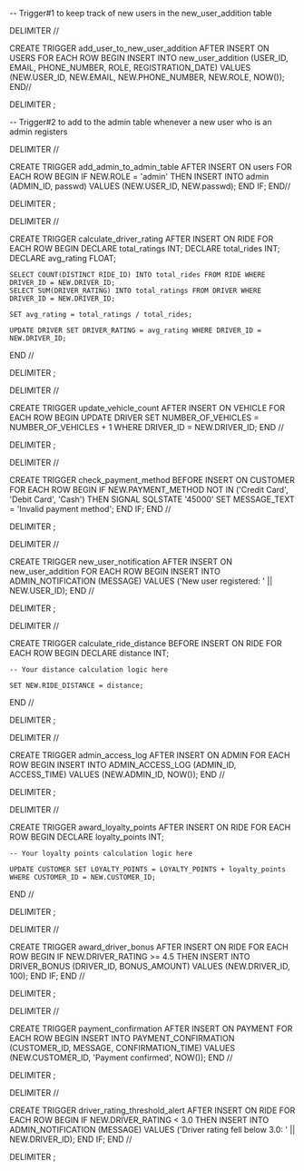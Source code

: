 -- Trigger#1 to keep track of new users in the new_user_addition table

DELIMITER //

CREATE TRIGGER add_user_to_new_user_addition
AFTER INSERT ON USERS
FOR EACH ROW
BEGIN
    INSERT INTO new_user_addition (USER_ID, EMAIL, PHONE_NUMBER, ROLE, REGISTRATION_DATE)
    VALUES (NEW.USER_ID, NEW.EMAIL, NEW.PHONE_NUMBER, NEW.ROLE, NOW());
END//

DELIMITER ;


-- Trigger#2 to add to the admin table whenever a new user who is an admin registers

DELIMITER //

CREATE TRIGGER add_admin_to_admin_table
AFTER INSERT ON users
FOR EACH ROW
BEGIN
    IF NEW.ROLE = 'admin' THEN
        INSERT INTO admin (ADMIN_ID, passwd) VALUES (NEW.USER_ID, NEW.passwd);
    END IF;
END//

DELIMITER ;

DELIMITER //

CREATE TRIGGER calculate_driver_rating
AFTER INSERT ON RIDE
FOR EACH ROW
BEGIN
    DECLARE total_ratings INT;
    DECLARE total_rides INT;
    DECLARE avg_rating FLOAT;
    
    SELECT COUNT(DISTINCT RIDE_ID) INTO total_rides FROM RIDE WHERE DRIVER_ID = NEW.DRIVER_ID;
    SELECT SUM(DRIVER_RATING) INTO total_ratings FROM DRIVER WHERE DRIVER_ID = NEW.DRIVER_ID;
    
    SET avg_rating = total_ratings / total_rides;
    
    UPDATE DRIVER SET DRIVER_RATING = avg_rating WHERE DRIVER_ID = NEW.DRIVER_ID;
END //

DELIMITER ;

DELIMITER //

CREATE TRIGGER update_vehicle_count
AFTER INSERT ON VEHICLE
FOR EACH ROW
BEGIN
    UPDATE DRIVER SET NUMBER_OF_VEHICLES = NUMBER_OF_VEHICLES + 1 WHERE DRIVER_ID = NEW.DRIVER_ID;
END //

DELIMITER ;

DELIMITER //

CREATE TRIGGER check_payment_method
BEFORE INSERT ON CUSTOMER
FOR EACH ROW
BEGIN
    IF NEW.PAYMENT_METHOD NOT IN ('Credit Card', 'Debit Card', 'Cash') THEN
        SIGNAL SQLSTATE '45000' SET MESSAGE_TEXT = 'Invalid payment method';
    END IF;
END //

DELIMITER ;

DELIMITER //

CREATE TRIGGER new_user_notification
AFTER INSERT ON new_user_addition
FOR EACH ROW
BEGIN
    INSERT INTO ADMIN_NOTIFICATION (MESSAGE) VALUES ('New user registered: ' || NEW.USER_ID);
END //

DELIMITER ;

DELIMITER //

CREATE TRIGGER calculate_ride_distance
BEFORE INSERT ON RIDE
FOR EACH ROW
BEGIN
    DECLARE distance INT;
    
    -- Your distance calculation logic here
    
    SET NEW.RIDE_DISTANCE = distance;
END //

DELIMITER ;

DELIMITER //

CREATE TRIGGER admin_access_log
AFTER INSERT ON ADMIN
FOR EACH ROW
BEGIN
    INSERT INTO ADMIN_ACCESS_LOG (ADMIN_ID, ACCESS_TIME) VALUES (NEW.ADMIN_ID, NOW());
END //

DELIMITER ;

DELIMITER //

CREATE TRIGGER award_loyalty_points
AFTER INSERT ON RIDE
FOR EACH ROW
BEGIN
    DECLARE loyalty_points INT;
    
    -- Your loyalty points calculation logic here
    
    UPDATE CUSTOMER SET LOYALTY_POINTS = LOYALTY_POINTS + loyalty_points WHERE CUSTOMER_ID = NEW.CUSTOMER_ID;
END //

DELIMITER ;

DELIMITER //

CREATE TRIGGER award_driver_bonus
AFTER INSERT ON RIDE
FOR EACH ROW
BEGIN
    IF NEW.DRIVER_RATING >= 4.5 THEN
        INSERT INTO DRIVER_BONUS (DRIVER_ID, BONUS_AMOUNT) VALUES (NEW.DRIVER_ID, 100);
    END IF;
END //

DELIMITER ;

DELIMITER //

CREATE TRIGGER payment_confirmation
AFTER INSERT ON PAYMENT
FOR EACH ROW
BEGIN
    INSERT INTO PAYMENT_CONFIRMATION (CUSTOMER_ID, MESSAGE, CONFIRMATION_TIME) VALUES (NEW.CUSTOMER_ID, 'Payment confirmed', NOW());
END //

DELIMITER ;

DELIMITER //

CREATE TRIGGER driver_rating_threshold_alert
AFTER INSERT ON RIDE
FOR EACH ROW
BEGIN
    IF NEW.DRIVER_RATING < 3.0 THEN
        INSERT INTO ADMIN_NOTIFICATION (MESSAGE) VALUES ('Driver rating fell below 3.0: ' || NEW.DRIVER_ID);
    END IF;
END //

DELIMITER ;
